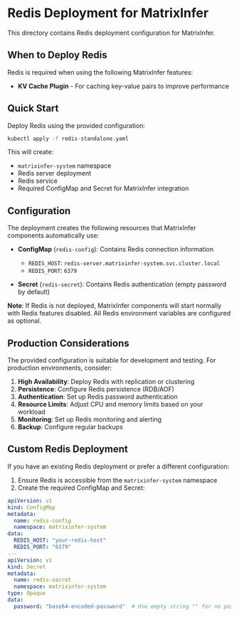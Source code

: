 # Redis Deployment for MatrixInfer

This directory contains Redis deployment configuration for MatrixInfer.

## When to Deploy Redis

Redis is required when using the following MatrixInfer features:
- **KV Cache Plugin** - For caching key-value pairs to improve performance

## Quick Start

Deploy Redis using the provided configuration:

```bash
kubectl apply -f redis-standalone.yaml
```

This will create:
- `matrixinfer-system` namespace
- Redis server deployment
- Redis service
- Required ConfigMap and Secret for MatrixInfer integration

## Configuration

The deployment creates the following resources that MatrixInfer components automatically use:

- **ConfigMap** (`redis-config`): Contains Redis connection information
  - `REDIS_HOST`: `redis-server.matrixinfer-system.svc.cluster.local`
  - `REDIS_PORT`: `6379`

- **Secret** (`redis-secret`): Contains Redis authentication (empty password by default)

**Note**: If Redis is not deployed, MatrixInfer components will start normally with Redis features disabled. All Redis environment variables are configured as optional.

## Production Considerations

The provided configuration is suitable for development and testing. For production environments, consider:

1. **High Availability**: Deploy Redis with replication or clustering
2. **Persistence**: Configure Redis persistence (RDB/AOF)
3. **Authentication**: Set up Redis password authentication
4. **Resource Limits**: Adjust CPU and memory limits based on your workload
5. **Monitoring**: Set up Redis monitoring and alerting
6. **Backup**: Configure regular backups

## Custom Redis Deployment

If you have an existing Redis deployment or prefer a different configuration:

1. Ensure Redis is accessible from the `matrixinfer-system` namespace
2. Create the required ConfigMap and Secret:

```yaml
apiVersion: v1
kind: ConfigMap
metadata:
  name: redis-config
  namespace: matrixinfer-system
data:
  REDIS_HOST: "your-redis-host"
  REDIS_PORT: "6379"
---
apiVersion: v1
kind: Secret
metadata:
  name: redis-secret
  namespace: matrixinfer-system
type: Opaque
data:
  password: "base64-encoded-password"  # Use empty string "" for no password
```

